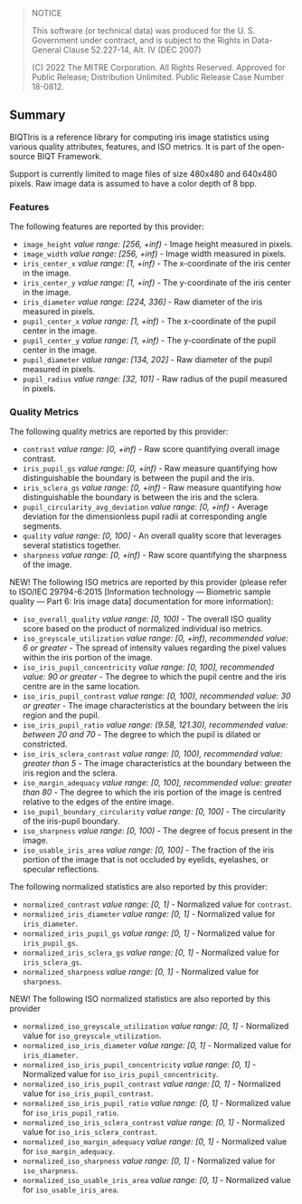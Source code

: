 > NOTICE
> 
> This software (or technical data) was produced for the U. S. Government under contract, and is subject to the Rights in Data-General Clause 52.227-14, Alt. IV (DEC 2007)
> 
> (C) 2022 The MITRE Corporation. All Rights Reserved.
> Approved for Public Release; Distribution Unlimited. Public Release Case Number 18-0812.

## Summary ##

BIQTIris is a reference library for computing iris image statistics using various quality attributes, features, and ISO metrics. It is
part of the open-source BIQT Framework.

Support is currently limited to mage files of size 480x480 and 640x480 pixels.
Raw image data is assumed to have a color depth of 8 bpp.

### Features ###

The following features are reported by this provider:

* `image_height` _value range: [256, +inf)_ - Image height measured in pixels.
* `image_width` _value range: [256, +inf)_ - Image width measured in pixels.
* `iris_center_x` _value range: [1, +inf)_ - The x-coordinate of the iris center in the image.
* `iris_center_y` _value range: [1, +inf)_ - The y-coordinate of the iris center in the image.
* `iris_diameter` _value range: [224, 336]_ - Raw diameter of the iris measured in pixels.
* `pupil_center_x` _value range: [1, +inf)_ - The x-coordinate of the pupil center in the image.
* `pupil_center_y` _value range: [1, +inf)_ - The y-coordinate of the pupil center in the image.
* `pupil_diameter` _value range: [134, 202]_ - Raw diameter of the pupil measured in pixels.
* `pupil_radius` _value range: [32, 101]_ - Raw radius of the pupil measured in pixels.

### Quality Metrics ###

The following quality metrics are reported by this provider:

  * `contrast` _value range: [0, +inf)_ - Raw score quantifying overall image contrast.
  * `iris_pupil_gs` _value range: [0, +inf)_ - Raw measure quantifying how distinguishable the boundary is between the pupil and the iris.
  * `iris_sclera_gs` _value range: [0, +inf)_ - Raw measure quantifying how distinguishable the boundary is between the iris and the sclera.
  * `pupil_circularity_avg_deviation` _value range: [0, +inf)_ - Average deviation for the dimensionless pupil radii at corresponding angle segments.
  * `quality` _value range: [0, 100]_ - An overall quality score that leverages several statistics together.
  * `sharpness` _value range: [0, +inf)_ - Raw score quantifying the sharpness of the image.

NEW! The following ISO metrics are reported by this provider (please refer to ISO/IEC 29794-6:2015 [Information technology — Biometric sample quality — Part 6: Iris image data] documentation for more information):

  * `iso_overall_quality` _value range: [0, 100)_ - The overall ISO quality score based on the product of normalized individual iso metrics.
  * `iso_greyscale_utilization` _value range: [0, +inf), recommended value: 6 or greater_ - The spread of intensity values regarding the pixel values within the iris portion of the image.
  * `iso_iris_pupil_concentricity` _value range: [0, 100], recommended value: 90 or greater_ - The degree to which the pupil centre and the iris centre are in the same location.
  * `iso_iris_pupil_contrast` _value range: [0, 100), recommended value: 30 or greater_ - The image characteristics at the boundary between the iris region and the pupil.
  * `iso_iris_pupil_ratio` _value range: (9.58, 121.30), recommended value: between 20 and 70_ - The degree to which the pupil is dilated or constricted.
  * `iso_iris_sclera_contrast` _value range: [0, 100), recommended value: greater than 5_ - The image characteristics at the boundary between the iris region and the sclera.
  * `iso_margin_adequacy` _value range: [0, 100], recommended value: greater than 80_ - The degree to which the iris portion of the image is centred relative to the edges of the entire image.
  * `iso_pupil_boundary_circularity` _value range: [0, 100]_ - The circularity of the iris-pupil boundary.    
  * `iso_sharpness` _value range: [0, 100)_ - The degree of focus present in the image.
  * `iso_usable_iris_area` _value range: [0, 100]_ - The fraction of the iris portion of the image that is not occluded by eyelids, eyelashes, or specular reflections.

The following normalized statistics are also reported by this provider:

  * `normalized_contrast` _value range: [0, 1]_ - Normalized value for `contrast`.
  * `normalized_iris_diameter` _value range: [0, 1]_ - Normalized value for `iris_diameter`.
  * `normalized_iris_pupil_gs` _value range: [0, 1]_ - Normalized value for `iris_pupil_gs`.
  * `normalized_iris_sclera_gs` _value range: [0, 1]_ - Normalized value for `iris_sclera_gs`.
  * `normalized_sharpness` _value range: [0, 1]_ - Normalized value for `sharpness`.

NEW! The following ISO normalized statistics are also reported by this provider 
  * `normalized_iso_greyscale_utilization` _value range: [0, 1]_ - Normalized value for `iso_greyscale_utilization`.
  * `normalized_iso_iris_diameter` _value range: [0, 1]_ - Normalized value for `iris_diameter`.
  * `normalized_iso_iris_pupil_concentricity` _value range: [0, 1]_ - Normalized value for `iso_iris_pupil_concentricity`.
  * `normalized_iso_iris_pupil_contrast` _value range: [0, 1]_ - Normalized value for `iso_iris_pupil_contrast`.
  * `normalized_iso_iris_pupil_ratio` _value range: [0, 1]_ - Normalized value for `iso_iris_pupil_ratio`.
  * `normalized_iso_iris_sclera_contrast` _value range: [0, 1]_ - Normalized value for `iso_iris_sclera_contrast`.
  * `normalized_iso_margin_adequacy` _value range: [0, 1]_ - Normalized value for `iso_margin_adequacy`.  
  * `normalized_iso_sharpness` _value range: [0, 1]_ - Normalized value for `iso_sharpness`.
  * `normalized_iso_usable_iris_area` _value range: [0, 1]_ - Normalized value for `iso_usable_iris_area`.